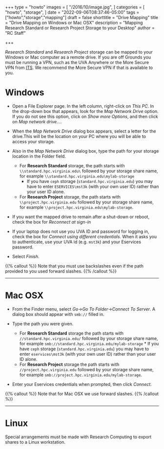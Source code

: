 +++
type = "howto"
images = [
  "/2016/10/image.jpg",
]
categories = [
  "howto",
  "storage",
]
date = "2022-09-06T08:37:46-05:00"
tags = ["howto","storage","mapping"]
draft = false
shorttitle = "Drive Mapping"
title = "Drive Mapping on Windows or Mac OSX"
description = "Mapping Research Standard or Research Project Storage to your Desktop"
author = "RC Staff"

+++

_Research Standard_ and _Research Project_ storage can be mapped to your Windows or Mac computer as a remote drive.  If you are off Grounds you must be running a VPN, such as the UVA Anywhere or the More Secure VPN from [ITS](https://virginia.service-now.com/its?id=itsweb_kb_article&sys_id=f24e5cdfdb3acb804f32fb671d9619d0).  We recommend the More Secure VPN if that is available to you.

# Windows

* Open a File Explorer page.  In the left column, right-click on *This PC*.  In the drop-down box that appears, look for the *Map Network Drive* option. If you do not see this option, click on *Show more Options*, and then click on *Map network drive...*. 
* When the *Map Network Drive* dialog box appears, select a letter for the drive.This will be the location on your PC where you will be able to access your storage.
* Also in the *Map Network Drive* dialog box, type the path for your storage location in the Folder field. 
    * For **Research Standard** storage, the path starts with `\\standard.hpc.virginia.edu\` followed by your storage share name, for example `\\standard.hpc.virginia.edu\mylab-storage`
      * If you have `ceph` storage (`standard.hpc.virginia.edu`) you may have to enter `ESERVICES\mst3k` (with your own user ID) rather than your user ID alone.
    * For **Research Project** storage, the path starts with `\\project.hpc.virginia.edu` followed by your storage share name, for example `\\project.hpc.virginia.edu\mylab-storage`. 
    
* If you want the mapped drive to remain after a shut-down or reboot, check the box for *Reconnect at sign-in*
* If your laptop does not use you UVA ID and password for logging in, check the box for *Connect using different credentials*.  When it asks you to authenticate, use your UVA id (e.g. `mst3k`) and your Eservices password.
* Select *Finish*.
        
{{% callout %}}
Note that you must use backslashes even if the path provided to you used forward slashes.
{{% /callout %}}


---

# Mac OSX

* From the Finder menu, select *Go*->*Go To Folder*->*Connect To Server*.  A dialog box should appear with `smb://` filled in. 
* Type the path you were given.
    * For **Research Standard** storage the path starts with `//standard.hpc.virginia.edu/` followed by your storage share name, for example `smb://standard.hpc.virginia.edu/mylab-storage`
            * If you have `ceph` storage (`standard.hpc.virginia.edu`) you may have to enter `eservices\mst3k` (with your own user ID) rather than your user ID alone.
    * For **Research Project** storage the path starts with `//project.hpc.virginia.edu` followed by your storage share name, for example `smb://project.hpc.virginia.edu/mylab-storage`.  
            
* Enter your Eservices credentials when prompted, then click *Connect*.

{{% callout %}}
Note that for Mac OSX we use forward slashes. 
{{% /callout %}} 

---

# Linux

Special arrangements must be made with Research Computing to export shares to a Linux workstation.

